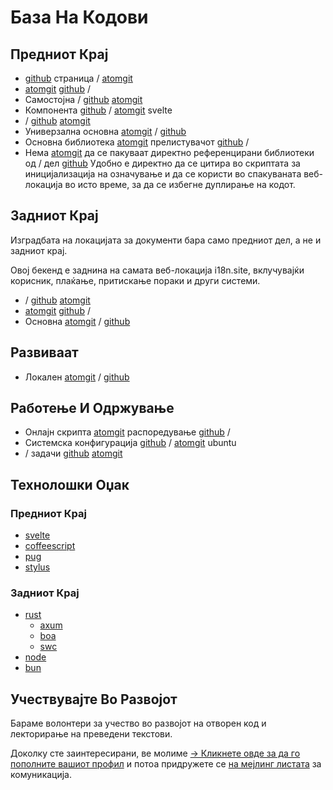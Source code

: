 # База На Кодови

## Предниот Крај

* [github](https://github.com/i18n-site/site) страница / [atomgit](https://atomgit.com/i18n/proto)
* [atomgit](https://atomgit.com/i18n/md) [github](https://github.com/i18n-site/md) /
* Самостојна / [github](https://github.com/i18n-site/18x) [atomgit](https://atomgit.com/i18n/18x)
* Компонента [github](https://github.com/i18n-site/plugin) / [atomgit](https://atomgit.com/i18n/plugin) svelte
* / [github](https://github.com/i18n-site/proto) [atomgit](https://atomgit.com/i18n/proto)
* Универзална основна [atomgit](https://atomgit.com/i18n/lib) / [github](https://github.com/i18n-site/lib)
* Основна библиотека [atomgit](https://atomgit.com/i18n/ie) прелистувачот [github](https://github.com/i18n-site/ie) /
* Нема [atomgit](https://atomgit.com/i18n/x) да се пакуваат директно референцирани библиотеки од / дел [github](https://github.com/i18n-site/x)
  Удобно е директно да се цитира во скриптата за иницијализација на означување и да се користи во спакуваната веб-локација во исто време, за да се избегне дуплирање на кодот.

## Задниот Крај

Изградбата на локацијата за документи бара само предниот дел, а не и задниот крај.

Овој бекенд е заднина на самата веб-локација i18n.site, вклучувајќи корисник, плаќање, притискање пораки и други системи.

* / [github](https://github.com/i18n-api/srv) [atomgit](https://atomgit.com/i18n-api/srv)
* [atomgit](https://atomgit.com/i18n-api/pub) [github](https://github.com/i18n-api/pub) /
* Основна [atomgit](https://atomgit.com/i18n/rust) / [github](https://github.com/i18n-site/rust)

## Развиваат

* Локален [atomgit](https://atomgit.com/i18n-api/srv.docker) / [github](https://github.com/i18n-api/srv.docker)

## Работење И Одржување

* Онлајн скрипта [atomgit](https://atomgit.com/i18n-ops/ops) распоредување [github](https://github.com/i18n-ops/ops) /
* Системска конфигурација [github](https://github.com/i18n-ops/ubuntu) / [atomgit](https://atomgit.com/i18n-ops/ubuntu) ubuntu
* / задачи [github](https://github.com/i18n-cron/cron) [atomgit](https://atomgit.com/i18n/cron)

## Технолошки Оџак

### Предниот Крај

* [svelte](//svelte.dev)
* [coffeescript](//coffeescript.org)
* [pug](https://github.com/pugjs/pug)
* [stylus](https://stylus.com)

### Задниот Крај

* [rust](//rust.org)
  * [axum](//github.com/tokio-rs/axum)
  * [boa](//github.com/boa-dev/boa)
  * [swc](//swc.rs)
* [node](//nodejs.org)
* [bun](//bun.dev)

## Учествувајте Во Развојот

Бараме волонтери за учество во развојот на отворен код и лекторирање на преведени текстови.

Доколку сте заинтересирани, ве молиме [→ Кликнете овде за да го пополните вашиот профил](https://ggl.link/i18n) и потоа придружете се [на мејлинг листата](https://groups.google.com/u/2/g/i18n-site) за комуникација.